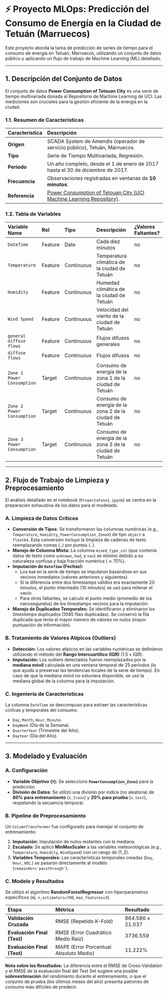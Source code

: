 # ⚡️ Proyecto MLOps: Predicción del Consumo de Energía en la Ciudad de Tetuán (Marruecos)

Este proyecto aborda la tarea de predicción de series de tiempo para el consumo de energía en Tetuán, Marruecos, utilizando un conjunto de datos público y aplicando un flujo de trabajo de Machine Learning (ML) detallado.

---

## 1. Descripción del Conjunto de Datos

El conjunto de datos **Power Consumption of Tetouan City** es una serie de tiempo multivariada donada al Repositorio de Machine Learning de UCI. Las mediciones son cruciales para la gestión eficiente de la energía en la ciudad.

### 1.1. Resumen de Características

| Característica | Descripción |
| :--- | :--- |
| **Origen** | SCADA System de Amendis (operador de servicio público), Tetuán, Marruecos. |
| **Tipo** | Serie de Tiempo Multivariada, Regresión. |
| **Período** | Un año completo, desde el 1 de enero de 2017 hasta el 30 de diciembre de 2017. |
| **Frecuencia**| Observaciones registradas en ventanas de **10 minutos**. |
| **Referencia** | [Power Consumption of Tetouan City (UCI Machine Learning Repository)](https://archive.ics.uci.edu/dataset/849/power+consumption+of+tetouan+city). |

### 1.2. Tabla de Variables

| Variable Name | Rol | Tipo | Descripción | ¿Valores Faltantes? |
| :--- | :--- | :--- | :--- | :--- |
| `DateTime` | Feature | Date | Cada diez minutos | no |
| `Temperature` | Feature | Continuous | Temperatura climática de la ciudad de Tetuán | no |
| `Humidity` | Feature | Continuous | Humedad climática de la ciudad de Tetuán | no |
| `Wind Speed` | Feature | Continuous | Velocidad del viento de la ciudad de Tetuán | no |
| `general diffuse flows` | Feature | Continuous | Flujos difusos generales | no |
| `diffuse flows` | Feature | Continuous | Flujos difusos | no |
| `Zone 1 Power Consumption` | Target | Continuous | Consumo de energía de la zona 1 de la ciudad de Tetuán | no |
| `Zone 2 Power Consumption` | Target | Continuous | Consumo de energía de la zona 2 de la ciudad de Tetuán | no |
| `Zone 3 Power Consumption` | Target | Continuous | Consumo de energía de la zona 3 de la ciudad de Tetuán | no |

---

## 2. Flujo de Trabajo de Limpieza y Preprocesamiento

El análisis detallado en el notebook (`ProyectoFase1.ipynb`) se centra en la preparación exhaustiva de los datos para el modelado.

### A. Limpieza de Datos Críticos

* **Conversión de Tipos:** Se transformaron las columnas numéricas (e.g., `Temperature`, `Humidity`, `PowerConsumption_ZoneX`) de tipo `object` a `float64`. Esta conversión incluyó la limpieza de cadenas de texto reemplazando comas (`,`) por puntos (`.`).
* **Manejo de Columna Mixta:** La columna `mixed_type_col` (que contenía datos de texto como `unknown`, `bad`, y `nan`) se eliminó debido a su naturaleza confusa y baja fracción numérica $(\approx 70\%)$.
* **Imputación de `DateTime` (Fechas):**
    * Los `NaN` en la serie de tiempo se imputaron basándose en sus vecinos inmediatos (valores anteriores y siguientes).
    * Si la diferencia entre dos timestamps válidos era exactamente 20 minutos, el punto intermedio (10 minutos) se usó para rellenar el vacío.
    * Para otros faltantes, se calculó el punto medio (promedio de los nanosegundos) de los timestamps vecinos para la imputación.
* **Manejo de Duplicados Temporales:** Se identificaron y eliminaron los *timestamps* duplicados (1045 filas duplicadas). Se conservó la fila duplicada que tenía el mayor número de valores no nulos (mayor puntuación de información).

### B. Tratamiento de Valores Atípicos (Outliers)

* **Detección:** Los valores atípicos en las variables numéricas se definieron utilizando el método del **Rango Intercuartílico (IQR)** ($1.5 \times IQR$).
* **Imputación:** Los outliers detectados fueron reemplazados por la **mediana móvil** calculada en una ventana temporal de 25 períodos (lo que ayuda a preservar las tendencias locales de la serie de tiempo). En caso de que la mediana móvil no estuviera disponible, se usó la mediana global de la columna para la imputación.

### C. Ingeniería de Características

La columna `DateTime` se descompuso para extraer las características cíclicas y temporales del consumo:

* `Day`, `Month`, `Hour`, `Minute`.
* `DayWeek` (Día de la Semana).
* `QuarterYear` (Trimestre del Año).
* `DayYear` (Día del Año).

---

## 3. Modelado y Evaluación

### A. Configuración

* **Variable Objetivo (`Y`):** Se seleccionó **`PowerConsumption_Zone2`** para la predicción.
* **División de Datos:** Se utilizó una división por índice (no aleatoria) de **80% para entrenamiento** (`x_train`) y **20% para prueba** (`x_test`), respetando la secuencia temporal.

### B. Pipeline de Preprocesamiento
Un `ColumnTransformer` fue configurado para manejar el conjunto de entrenamiento:
1.  **Imputación:** Imputación de nulos restantes con la mediana.
2.  **Escalado:** Se aplicó **MinMaxScaler** a las variables meteorológicas (e.g., `Temperature`, `Humidity`, `WindSpeed`) con un rango de $(1, 2)$.
3.  **Variables Temporales:** Las características temporales creadas (`Day`, `Hour`, etc.) se pasaron directamente al modelo (`remainder='passthrough'`).

### C. Modelo y Resultados

Se utilizó el algoritmo **RandomForestRegressor** con hiperparámetros específicos (ej. `n_estimators=700`, `max_features=3`).

| Etapa | Métrica | Resultado |
| :--- | :--- | :--- |
| **Validación Cruzada** | RMSE (Repetido K-Fold) | $864.586 \pm 21.037$ |
| **Evaluación Final (Test)** | RMSE (Error Cuadrático Medio Raíz) | $3736.559$ |
| **Evaluación Final (Test)** | MAPE (Error Porcentual Absoluto Medio) | $11.222\%$ |

**Nota sobre los Resultados:** La diferencia entre el RMSE de Cross-Validation y el RMSE de la evaluación final del Test Set sugiere una posible **sobreestimación** del rendimiento durante el entrenamiento, o que el conjunto de prueba (los últimos meses del año) presenta patrones de consumo más difíciles de predecir.